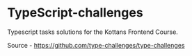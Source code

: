 # TypeScript-challenges

Typescript tasks solutions for the Kottans Frontend Course.

Source - https://github.com/type-challenges/type-challenges
